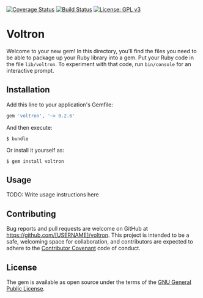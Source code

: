 [![Coverage Status](https://coveralls.io/repos/github/ehainer/voltron/badge.svg?branch=master)](https://coveralls.io/github/ehainer/voltron?branch=master)
[![Build Status](https://travis-ci.org/ehainer/voltron.svg?branch=master)](https://travis-ci.org/ehainer/voltron)
[![License: GPL v3](https://img.shields.io/badge/License-GPL%20v3-blue.svg)](http://www.gnu.org/licenses/gpl-3.0)

# Voltron

Welcome to your new gem! In this directory, you'll find the files you need to be able to package up your Ruby library into a gem. Put your Ruby code in the file `lib/voltron`. To experiment with that code, run `bin/console` for an interactive prompt.

## Installation

Add this line to your application's Gemfile:

```ruby
gem 'voltron', '~> 0.2.6'
```

And then execute:

    $ bundle

Or install it yourself as:

    $ gem install voltron

## Usage

TODO: Write usage instructions here

## Contributing

Bug reports and pull requests are welcome on GitHub at https://github.com/[USERNAME]/voltron. This project is intended to be a safe, welcoming space for collaboration, and contributors are expected to adhere to the [Contributor Covenant](http://contributor-covenant.org) code of conduct.


## License

The gem is available as open source under the terms of the [GNU General Public License](https://www.gnu.org/licenses/gpl-3.0.en.html).
